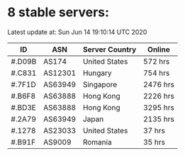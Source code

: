 # 8 stable servers:

Latest update at: Sun Jun 14 19:10:14 UTC 2020

| ID | ASN | Server Country | Online |
| -- | --- | -------------- | ------ |
| #.D09B | AS174 | United States | 572 hrs |
| #.C831 | AS12301 | Hungary | 754 hrs |
| #.7F1D | AS63949 | Singapore | 2476 hrs |
| #.B6F8 | AS63888 | Hong Kong | 2226 hrs |
| #.BD3E | AS63888 | Hong Kong | 3295 hrs |
| #.2A79 | AS63949 | Japan | 2135 hrs |
| #.1278 | AS23033 | United States | 37 hrs |
| #.B91F | AS9009 | Romania | 35 hrs |

